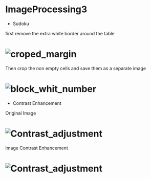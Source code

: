 # ImageProcessing3

- Sudoku 

first remove the extra white border around the table
  
# ![croped_margin](https://github.com/n-ebrahimian/Assignment-23/blob/main/Result/croped_margin.jpg)

Then crop the non empty cells and save them as a separate image

# ![block_whit_number](https://github.com/n-ebrahimian/Assignment-23/blob/main/Result/block_whit_number.jpg)

- Contrast Enhancement

Original Image

# ![Contrast_adjustment](https://github.com/n-ebrahimian/Assignment-23/blob/main/Inputs/ImageEnhance.jpg)

Image Contrast Enhancement

# ![Contrast_adjustment](https://github.com/n-ebrahimian/Assignment-23/blob/main/Result/Contrast_adjustment.jpg)

